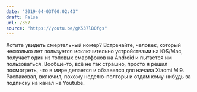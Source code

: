 ```yaml
---
date: "2019-04-03T00:02:43"
draft: False
url: /357
source: "https://youtu.be/gK537lB0fgs"
---
```


Хотите увидеть смертельный номер? Встречайте, человек, который несколько лет пользуется исключительно устройствами на iOS/Mac, получает один из топовых смартфонов на Android и пытается им пользоваться. 
Вообще-то, всё не так страшно, просто я решил посмотреть, что в мире делается и обзавелся для начала Xiaomi Mi9. Распаковал, включил, похожу неделю-полторы и отдам кому-нибудь за подписку на канал на Youtube.
